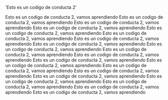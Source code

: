 'Esto es un codigo de conducta 2' 

Esto es un codigo de conducta 2, vamos aprendiendo
Esto es un codigo de conducta 2, vamos aprendiendo
Esto es un codigo de conducta 2, vamos aprendiendo
Esto es un codigo de conducta 2, vamos aprendiendo
Esto es un codigo de conducta 2, vamos aprendiendo
Esto es un codigo de conducta 2, vamos aprendiendo
Esto es un codigo de conducta 2, vamos aprendiendo
Esto es un codigo de conducta 2, vamos aprendiendo
Esto es un codigo de conducta 2, vamos aprendiendo
Esto es un codigo de conducta 2, vamos aprendiendo
Esto es un codigo de conducta 2, vamos aprendiendo
Esto es un codigo de conducta 2, vamos aprendiendo
Esto es un codigo de conducta 2, vamos aprendiendo
Esto es un codigo de conducta 2, vamos aprendiendo
Esto es un codigo de conducta 2, vamos aprendiendo
Esto es un codigo de conducta 2, vamos aprendiendo
Esto es un codigo de conducta 2, vamos aprendiendo
Esto es un codigo de conducta 2, vamos aprendiendo
Esto es un codigo de conducta 2, vamos aprendiendo
Esto es un codigo de conducta 2, vamos aprendiendo
